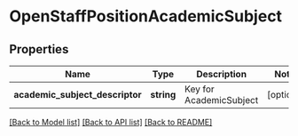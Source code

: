 # OpenStaffPositionAcademicSubject

## Properties
Name | Type | Description | Notes
------------ | ------------- | ------------- | -------------
**academic_subject_descriptor** | **string** | Key for AcademicSubject | [optional] 

[[Back to Model list]](../README.md#documentation-for-models) [[Back to API list]](../README.md#documentation-for-api-endpoints) [[Back to README]](../README.md)


